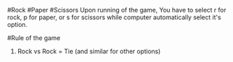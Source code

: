 #Rock #Paper #Scissors
Upon running of the game, You have to select r for rock, p for paper, or s for scissors while computer automatically select it's option.

#Rule of the game
1. Rock vs Rock = Tie (and similar for other options)
